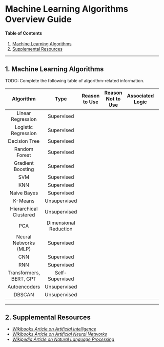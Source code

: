 # Machine Learning Algorithms Overview Guide

#### Table of Contents
  
1. [Machine Learning Algorithms](#algos)
2. [Supplemental Resources](#supplemental)
  
<hr />
  
## <a name="algos">1. Machine Learning Algorithms</a>

TODO: Complete the following table of algorithm-related information.

| Algorithm | Type | Reason to Use | Reason Not to Use | Associated Logic | Strengths |  Weaknesses | Example |
| :-----: | :-----: | :-----: | :-----: | :-----: | :-----: | :-----: | :-----: |
| Linear Regression | Supervised | | | | | | |
| Logistic Regression | Supervised | | | | | | |
| Decision Tree | Supervised | | | | | | |
| Random Forest | Supervised | | | | | | |
| Gradient Boosting | Supervised | | | | | | |
| SVM | Supervised | | | | | | |
| KNN | Supervised | | | | | | |
| Naive Bayes | Supervised | | | | | | |
| K-Means | Unsupervised | | | | | | |
| Hierarchical Clustered | Unsupervised | | | | | | |
| PCA | Dimensional Reduction | | | | | | |
| Neural Networks (MLP) | Supervised | | | | | | |
| CNN | Supervised | | | | | | |
| RNN | Supervised | | | | | | |
| Transformers, BERT, GPT | Self-Supervised | | | | | | |
| Autoencoders | Unsupervised | | | | | | |
| DBSCAN | Unsupervised | | | | | | |
  
<hr />
  
## <a name="supplemental">2. Supplemental Resources</a>

* *[Wikibooks Article on Artificial Intelligence](https://en.wikibooks.org/wiki/Artificial_Intelligence)*
* *[Wikibooks Article on Artificial Neural Networks](https://en.wikibooks.org/wiki/Artificial_Neural_Networks)*
* *[Wikipedia Article on Natural Language Processing](https://en.wikipedia.org/wiki/Natural_language_processing)*
